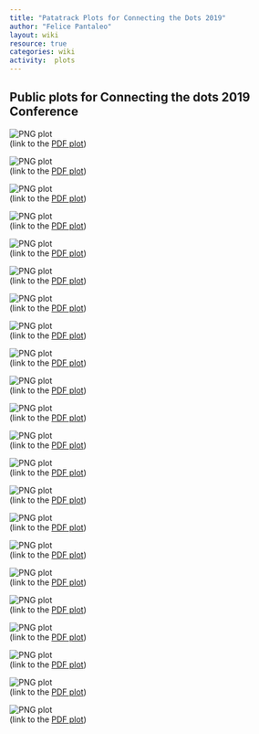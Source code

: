```yaml
---
title: "Patatrack Plots for Connecting the Dots 2019"
author: "Felice Pantaleo"
layout: wiki
resource: true
categories: wiki
activity:  plots
---
```


## Public plots for Connecting the dots 2019 Conference


![PNG plot](publicPlots_201904/ttbar_pu50_compareAll_bhadron_efficiency_pt.png)  
(link to the [PDF plot](publicPlots_201904/ttbar_pu50_compareAll_bhadron_efficiency_pt.pdf))

![PNG plot](publicPlots_201904/ttbar_pu50_compareAll_bhadron_pt09_efficiency_eta.png)  
(link to the [PDF plot](publicPlots_201904/ttbar_pu50_compareAll_bhadron_pt09_efficiency_eta.pdf))

![PNG plot](publicPlots_201904/ttbar_pu50_compareAll_duprate_eta.png)  
(link to the [PDF plot](publicPlots_201904/ttbar_pu50_compareAll_duprate_eta.pdf))

![PNG plot](publicPlots_201904/ttbar_pu50_compareAll_duprate_pt.png)  
(link to the [PDF plot](publicPlots_201904/ttbar_pu50_compareAll_duprate_pt.pdf))

![PNG plot](publicPlots_201904/ttbar_pu50_compareAll_efficiency_eta.png)  
(link to the [PDF plot](publicPlots_201904/ttbar_pu50_compareAll_efficiency_eta.pdf))

![PNG plot](publicPlots_201904/ttbar_pu50_compareAll_efficiency_pt.png)  
(link to the [PDF plot](publicPlots_201904/ttbar_pu50_compareAll_efficiency_pt.pdf))

![PNG plot](publicPlots_201904/ttbar_pu50_compareAll_efficiency_r.png)  
(link to the [PDF plot](publicPlots_201904/ttbar_pu50_compareAll_efficiency_r.pdf))

![PNG plot](publicPlots_201904/ttbar_pu50_compareAll_fakerate_eta.png)  
(link to the [PDF plot](publicPlots_201904/ttbar_pu50_compareAll_fakerate_eta.pdf))

![PNG plot](publicPlots_201904/ttbar_pu50_compareAll_fakerate_pt.png)  
(link to the [PDF plot](publicPlots_201904/ttbar_pu50_compareAll_fakerate_pt.pdf))

![PNG plot](publicPlots_201904/ttbar_pu50_compareAll_pt09_resolution_dxy_eta.png)  
(link to the [PDF plot](publicPlots_201904/ttbar_pu50_compareAll_pt09_resolution_dxy_eta.pdf))

![PNG plot](publicPlots_201904/ttbar_pu50_compareAll_pt09_resolution_dxy_pt.png)  
(link to the [PDF plot](publicPlots_201904/ttbar_pu50_compareAll_pt09_resolution_dxy_pt.pdf))

![PNG plot](publicPlots_201904/ttbar_pu50_compareAll_pt09_resolution_dz_eta.png)  
(link to the [PDF plot](publicPlots_201904/ttbar_pu50_compareAll_pt09_resolution_dz_eta.pdf))

![PNG plot](publicPlots_201904/ttbar_pu50_compareAll_pt09_resolution_dz_pt.png)  
(link to the [PDF plot](publicPlots_201904/ttbar_pu50_compareAll_pt09_resolution_dz_pt.pdf))

![PNG plot](publicPlots_201904/ttbar_pu50_compareAll_pt09_resolution_pt_eta.png)  
(link to the [PDF plot](publicPlots_201904/ttbar_pu50_compareAll_pt09_resolution_pt_eta.pdf))

![PNG plot](publicPlots_201904/ttbar_pu50_compareAll_pt09_resolution_pt_pt.png)  
(link to the [PDF plot](publicPlots_201904/ttbar_pu50_compareAll_pt09_resolution_pt_pt.pdf))

![PNG plot](publicPlots_201904/ttbar_pu50_compareAll_pt09pull_Theta.png)  
(link to the [PDF plot](publicPlots_201904/ttbar_pu50_compareAll_pt09pull_Theta.pdf))

![PNG plot](publicPlots_201904/ttbar_pu50_compareAll_pt09pull_dxy.png)  
(link to the [PDF plot](publicPlots_201904/ttbar_pu50_compareAll_pt09pull_dxy.pdf))

![PNG plot](publicPlots_201904/ttbar_pu50_compareAll_pt09pull_dz.png)  
(link to the [PDF plot](publicPlots_201904/ttbar_pu50_compareAll_pt09pull_dz.pdf))

![PNG plot](publicPlots_201904/ttbar_pu50_compareAll_pt09pull_phi.png)  
(link to the [PDF plot](publicPlots_201904/ttbar_pu50_compareAll_pt09pull_phi.pdf))

![PNG plot](publicPlots_201904/ttbar_pu50_compareAll_pt09pull_qoverp.png)  
(link to the [PDF plot](publicPlots_201904/ttbar_pu50_compareAll_pt09pull_qoverp.pdf))

![PNG plot](publicPlots_201904/ttbar_pu50_throughput_histogram.png)  
(link to the [PDF plot](publicPlots_201904/ttbar_pu50_throughput_histogram.pdf))

![PNG plot](publicPlots_201904/ttbar_pu50_throughput_scan.png)  
(link to the [PDF plot](publicPlots_201904/ttbar_pu50_throughput_scan.pdf))
